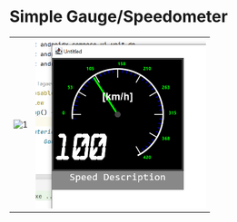 # Simple Gauge/Speedometer

<table style= padding:10px">
  <tr>
    <td>  <img src="./rainanim.gif"  alt="1" width = 300px height = 500px ></td>
    <td>  <img src="./screenshot_readme.png"  alt="1" width = 300px height = 300px ></td>

</table>